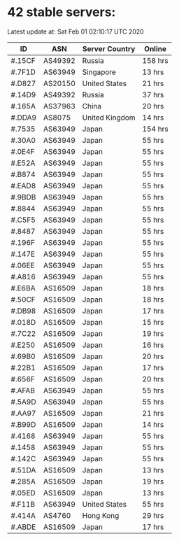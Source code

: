 # 42 stable servers:

Latest update at: Sat Feb 01 02:10:17 UTC 2020

| ID | ASN | Server Country | Online |
| -- | --- | -------------- | ------ |
| #.15CF | AS49392 | Russia | 158 hrs |
| #.7F1D | AS63949 | Singapore | 13 hrs |
| #.D827 | AS20150 | United States | 21 hrs |
| #.14D9 | AS49392 | Russia | 37 hrs |
| #.165A | AS37963 | China | 20 hrs |
| #.DDA9 | AS8075 | United Kingdom | 14 hrs |
| #.7535 | AS63949 | Japan | 154 hrs |
| #.30A0 | AS63949 | Japan | 55 hrs |
| #.0E4F | AS63949 | Japan | 55 hrs |
| #.E52A | AS63949 | Japan | 55 hrs |
| #.B874 | AS63949 | Japan | 55 hrs |
| #.EAD8 | AS63949 | Japan | 55 hrs |
| #.9BDB | AS63949 | Japan | 55 hrs |
| #.8844 | AS63949 | Japan | 55 hrs |
| #.C5F5 | AS63949 | Japan | 55 hrs |
| #.8487 | AS63949 | Japan | 55 hrs |
| #.196F | AS63949 | Japan | 55 hrs |
| #.147E | AS63949 | Japan | 55 hrs |
| #.06EE | AS63949 | Japan | 55 hrs |
| #.A816 | AS63949 | Japan | 55 hrs |
| #.E6BA | AS16509 | Japan | 18 hrs |
| #.50CF | AS16509 | Japan | 18 hrs |
| #.DB98 | AS16509 | Japan | 17 hrs |
| #.018D | AS16509 | Japan | 15 hrs |
| #.7C22 | AS16509 | Japan | 19 hrs |
| #.E250 | AS16509 | Japan | 16 hrs |
| #.69B0 | AS16509 | Japan | 20 hrs |
| #.22B1 | AS16509 | Japan | 17 hrs |
| #.656F | AS16509 | Japan | 20 hrs |
| #.AFAB | AS63949 | Japan | 55 hrs |
| #.5A9D | AS63949 | Japan | 55 hrs |
| #.AA97 | AS16509 | Japan | 21 hrs |
| #.B99D | AS16509 | Japan | 14 hrs |
| #.4168 | AS63949 | Japan | 55 hrs |
| #.1458 | AS63949 | Japan | 55 hrs |
| #.142C | AS63949 | Japan | 55 hrs |
| #.51DA | AS16509 | Japan | 13 hrs |
| #.285A | AS16509 | Japan | 19 hrs |
| #.05ED | AS16509 | Japan | 13 hrs |
| #.F11B | AS63949 | United States | 55 hrs |
| #.414A | AS4760 | Hong Kong | 29 hrs |
| #.ABDE | AS16509 | Japan | 17 hrs |

